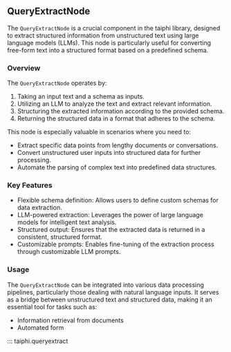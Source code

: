 ## QueryExtractNode

The `QueryExtractNode` is a crucial component in the taiphi library, designed to extract structured information from unstructured text using large language models (LLMs). This node is particularly useful for converting free-form text into a structured format based on a predefined schema.

### Overview

The `QueryExtractNode` operates by:

1. Taking an input text and a schema as inputs.
2. Utilizing an LLM to analyze the text and extract relevant information.
3. Structuring the extracted information according to the provided schema.
4. Returning the structured data in a format that adheres to the schema.

This node is especially valuable in scenarios where you need to:
- Extract specific data points from lengthy documents or conversations.
- Convert unstructured user inputs into structured data for further processing.
- Automate the parsing of complex text into predefined data structures.

### Key Features

- Flexible schema definition: Allows users to define custom schemas for data extraction.
- LLM-powered extraction: Leverages the power of large language models for intelligent text analysis.
- Structured output: Ensures that the extracted data is returned in a consistent, structured format.
- Customizable prompts: Enables fine-tuning of the extraction process through customizable LLM prompts.

### Usage

The `QueryExtractNode` can be integrated into various data processing pipelines, particularly those dealing with natural language inputs. It serves as a bridge between unstructured text and structured data, making it an essential tool for tasks such as:

- Information retrieval from documents
- Automated form

::: taiphi.queryextract

